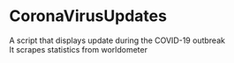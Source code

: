 # CoronaVirusUpdates
A script that displays update during the COVID-19 outbreak  
It scrapes statistics from worldometer  
  
